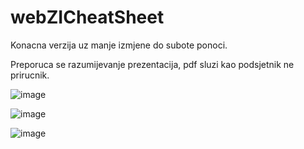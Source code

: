 # webZICheatSheet

Konacna verzija uz manje izmjene do subote ponoci.

Preporuca se razumijevanje prezentacija, pdf sluzi kao podsjetnik ne prirucnik.

![image](https://user-images.githubusercontent.com/24856398/119111690-96b50700-ba23-11eb-869b-309362df1249.png)

![image](https://user-images.githubusercontent.com/24856398/122021521-053c7900-cdc6-11eb-92f1-9b051397a09e.png)

![image](https://user-images.githubusercontent.com/24856398/123552120-fd40e980-d774-11eb-9a63-b8581a02faea.png)
